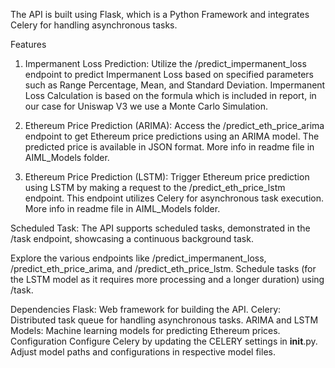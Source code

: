 The API is built using Flask, which is a Python Framework and integrates Celery for handling asynchronous tasks.

Features
1. Impermanent Loss Prediction: Utilize the /predict_impermanent_loss endpoint to predict Impermanent Loss based on specified parameters such as Range Percentage, Mean, and Standard Deviation. Impermanent Loss Calculation is based on the formula which is included in report, in our case for Uniswap V3 we use a Monte Carlo Simulation.

2. Ethereum Price Prediction (ARIMA): Access the /predict_eth_price_arima endpoint to get Ethereum price predictions using an ARIMA model. The predicted price is available in JSON format. More info in readme file in AIML_Models folder.

3. Ethereum Price Prediction (LSTM): Trigger Ethereum price prediction using LSTM by making a request to the /predict_eth_price_lstm endpoint. This endpoint utilizes Celery for asynchronous task execution. More info in readme file in AIML_Models folder.

Scheduled Task: The API supports scheduled tasks, demonstrated in the /task endpoint, showcasing a continuous background task.

Explore the various endpoints like /predict_impermanent_loss, /predict_eth_price_arima, and /predict_eth_price_lstm. Schedule tasks (for the LSTM model as it requires more processing and a longer duration) using /task.

Dependencies
Flask: Web framework for building the API.
Celery: Distributed task queue for handling asynchronous tasks.
ARIMA and LSTM Models: Machine learning models for predicting Ethereum prices.
Configuration
Configure Celery by updating the CELERY settings in __init__.py.
Adjust model paths and configurations in respective model files.